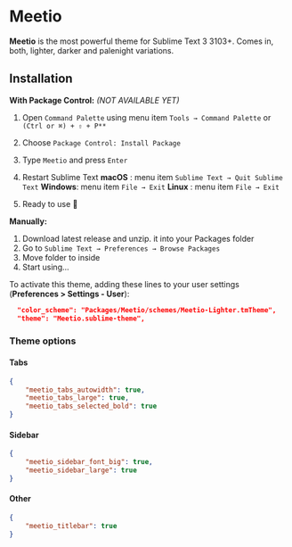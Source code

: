 # Meetio

**Meetio** is the most powerful theme for Sublime Text 3 3103+. Comes in, both, lighter, darker and palenight variations.

## Installation

**With Package Control:** _(NOT AVAILABLE YET)_

1. Open `Command Palette` using menu item `Tools → Command Palette` or `(Ctrl or ⌘) + ⇧ + P**`
2. Choose `Package Control: Install Package`
2. Type `Meetio` and press `Enter`
3. Restart Sublime Text
    **macOS** : menu item `Sublime Text → Quit Sublime Text`
    **Windows**: menu item `File → Exit`
    **Linux** : menu item `File → Exit`

4. Ready to use 🎉

**Manually:**
1. Download latest release and unzip. it into your Packages folder
2. Go to `Sublime Text → Preferences → Browse Packages`
3. Move folder to inside
4. Start using...


To activate this theme, adding these lines to your user settings (**Preferences > Settings - User**):


```json
  "color_scheme": "Packages/Meetio/schemes/Meetio-Lighter.tmTheme",
  "theme": "Meetio.sublime-theme",
```

### Theme options

#### Tabs

```json
{
    "meetio_tabs_autowidth": true,
    "meetio_tabs_large": true,
    "meetio_tabs_selected_bold": true
}
```

#### Sidebar

```json
{
    "meetio_sidebar_font_big": true,
    "meetio_sidebar_large": true
}
```

#### Other

```json
{
    "meetio_titlebar": true
}
```


